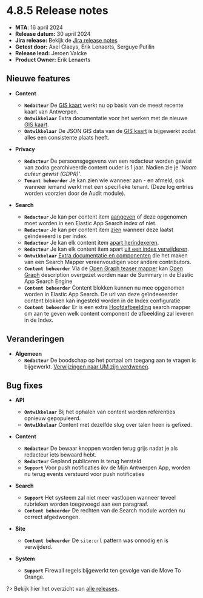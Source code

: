 # 4.8.5 Release notes

* **MTA**: 16 april 2024
* **Release datum:** 30 april 2024
* **Jira release:** Bekijk de [Jira release notes](https://jira.antwerpen.be/secure/ReleaseNote.jspa?projectId=14114&version=16908)
* **Getest door:** Axel Claeys, Erik Lenaerts, Serguye Putilin
* **Release lead:** Jeroen Valcke
* **Product Owner:** Erik Lenaerts

## Nieuwe features

* **Content**
  * **`Redacteur`** De [GIS kaart](/redactie/content/inrichten-cc-gis-kaart) werkt nu op basis van de meest recente kaart van Antwerpen.
  * **`Ontwikkelaar`** Extra documentatie voor het werken met de nieuwe [GIS kaart](/redactie/content/inrichten-cc-gis-kaart).
  * **`Ontwikkelaar`** De JSON GIS data van de [GIS kaart](/redactie/content/inrichten-cc-gis-kaart) is bijgewerkt zodat alles een consistente plaats heeft.

* **Privacy**
  * **`Redacteur`** De persoonsgegevens van een redacteur worden gewist van zodra gearchiveerde content ouder is 1 jaar. Nadien zie je *'Naam auteur gewist (GDPR)'*.
  * **`Tenant beheerder`** Je kan zien wie wanneer aan - en afmeld, ook wanneer iemand werkt met een specifieke tenant. (Deze log entries worden voorzien door de Audit module).
* **Search**
  * **`Redacteur`** Je kan per content item [aangeven](/redactie/content/content-beheren-search) of deze opgenomen moet worden in een Elastic App Search index of niet.
  * **`Redacteur`** Je kan per content item [zien](/redactie/content/content-beheren-search) wanneer deze laatst geïndexeerd is per index.
  * **`Redacteur`** Je kan elk content item [apart herindexeren](/redactie/content/content-beheren-search).
  * **`Redacteur`** Je kan elk content item apart [uit een index verwijderen](/redactie/content/content-beheren-search).
  * **`Ontwikkelaar`** [Extra documentatie en componenten](/modules/content/developer-guides/search-helper/index) die het maken van een Search Mapper vereenvoudigen voor andere contributors.
  * **`Content beheerder`** Via de [Open Graph teaser mapper](/redactie/content/inrichten-search-beheren?id=search-mappers) kan [Open Graph](/redactie/content/inrichten-cc-opengraph) description overgezet worden naar de Summary in de Elastic App Search Engine
  * **`Content beheerder`** Content blokken kunnen nu mee opgenomen worden in Elastic App Search. De url van deze geïndexeerder content blokken kan ingesteld worden in de Index configuratie
  * **`Content beheerder`** Er is een extra [Hoofdafbeelding](/redactie/content/inrichten-search-beheren?id=search-mappers) search mapper om aan te geven welk content component de afbeelding zal leveren in de Index.

## Veranderingen

* **Algemeen**
  * **`Redacteur`** De boodschap op het portaal om toegang aan te vragen is bijgewerkt. [Verwijzingen naar UM zijn verdwenen](/common/content/concept-tenant).

## Bug fixes

* **API**
  * **`Ontwikkelaar`** Bij het ophalen van content worden referenties opnieuw gepopuleerd.
  * **`Ontwikkelaar`** Content met dezelfde slug over talen heen is gefixed.
  
* **Content**
  * **`Redacteur`** De bewaar knoppen worden terug grijs nadat je als redacteur iets bewaard hebt.
  * **`Redacteur`** Gepland publiceren is terug hersteld
  * **`Support`** Voor push notificaties ikv de Mijn Antwerpen App, worden nu terug events verstuurd voor push notificaties
  
* **Search**
  * **`Support`** Het systeem zal niet meer vastlopen wanneer teveel rubrieken worden toegevoegd aan een paragraaf.
  * **`Content beheerder`** De rechten van de Search module worden nu correct afgedwongen.

* **Site**
  * **`Content beheerder`** De `site:url` pattern was onnodig en is verwijderd.

* **System**
  * **`Support`** Firewall regels bijgewerkt ten gevolge van de Move To Orange.

?> Bekijk hier het overzicht van [alle releases](/RELEASE).
